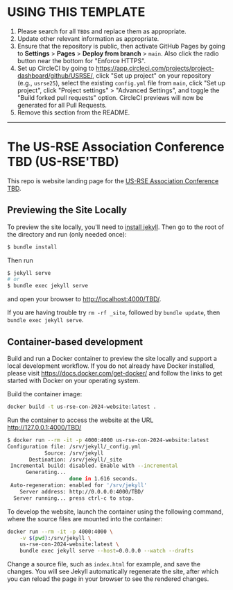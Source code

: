 # USING THIS TEMPLATE

1. Please search for all `TBD`s and replace them as appropriate.
2. Update other relevant information as appropriate.
3. Ensure that the repository is public, then activate GitHub Pages by going to **Settings** > **Pages** > **Deploy from branch** > `main`. Also click the radio button near the bottom for "Enforce HTTPS".
4. Set up CircleCI by going to https://app.circleci.com/projects/project-dashboard/github/USRSE/, click "Set up project" on your repository (e.g., `usrse25`), select the existing `config.yml` file from `main`, click "Set up project", click "Project settings" > "Advanced Settings", and toggle the "Build forked pull requests" option. CircleCI previews will now be generated for all Pull Requests.
5. Remove this section from the README.

------

# The US-RSE Association Conference TBD (US-RSE'TBD)

This repo is website landing page for the [US-RSE Association Conference TBD](https://us-rse.org/TBD/).

## Previewing the Site Locally

To preview the site locally, you'll need to [install jekyll](https://jekyllrb.com/docs/installation/).
Then go to the root of the directory and run (only needed once):

```bash
$ bundle install
```

Then run 

```bash
$ jekyll serve
# or
$ bundle exec jekyll serve
```

and open your browser to <http://localhost:4000/TBD/>.

If you are having trouble try `rm -rf _site`, followed by `bundle update`,
then `bundle exec jekyll serve`.


## Container-based development

Build and run a Docker container to preview the site locally and support a local development workflow.
If you do not already have Docker installed, please visit https://docs.docker.com/get-docker/ and
follow the links to get started with Docker on your operating system.

Build the container image:

```bash
docker build -t us-rse-con-2024-website:latest .
```

Run the container to access the website at the URL http://127.0.0.1:4000/TBD/

```bash
$ docker run --rm -it -p 4000:4000 us-rse-con-2024-website:latest
Configuration file: /srv/jekyll/_config.yml
            Source: /srv/jekyll
       Destination: /srv/jekyll/_site
 Incremental build: disabled. Enable with --incremental
      Generating... 
                    done in 1.616 seconds.
 Auto-regeneration: enabled for '/srv/jekyll'
    Server address: http://0.0.0.0:4000/TBD/
  Server running... press ctrl-c to stop.
```

To develop the website, launch the container using the following command, where the source files are mounted into the container:

```bash
docker run --rm -it -p 4000:4000 \
    -v $(pwd):/srv/jekyll \
    us-rse-con-2024-website:latest \
    bundle exec jekyll serve --host=0.0.0.0 --watch --drafts
```

Change a source file, such as `index.html` for example, and save the changes. You will see Jekyll automatically regenerate the site,
after which you can reload the page in your browser to see the rendered changes.

